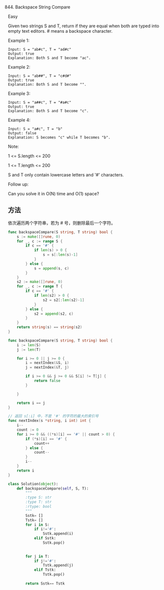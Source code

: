 844. Backspace String Compare


Easy


Given two strings S and T, return if they are equal when both are typed into empty text editors. # means a backspace character.

Example 1:
```
Input: S = "ab#c", T = "ad#c"
Output: true
Explanation: Both S and T become "ac".
```

Example 2:
```
Input: S = "ab##", T = "c#d#"
Output: true
Explanation: Both S and T become "".
```

Example 3:
```
Input: S = "a##c", T = "#a#c"
Output: true
Explanation: Both S and T become "c".
```

Example 4:
```
Input: S = "a#c", T = "b"
Output: false
Explanation: S becomes "c" while T becomes "b".
```


Note:

1 <= S.length <= 200

1 <= T.length <= 200

S and T only contain lowercase letters and '#' characters.

Follow up:

Can you solve it in O(N) time and O(1) space?


## 方法

依次遍历两个字符串，若为 # 号，则删除最后一个字符。




```go
func backspaceCompare(S string, T string) bool {
	s := make([]rune, 0)
	for _, c := range S {
		if c == '#' {
			if len(s) > 0 {
				s = s[:len(s)-1]
			}
		} else {
			s = append(s, c)
		}
	}
	s2 := make([]rune, 0)
	for _, c := range T {
		if c == '#' {
			if len(s2) > 0 {
				s2 = s2[:len(s2)-1]
			}
		} else {
			s2 = append(s2, c)
		}
	}
	return string(s) == string(s2)
}
```

```go
func backspaceCompare(S string, T string) bool {
    i := len(S)
	j := len(T)

	for i >= 0 || j >= 0 {
		i = nextIndex(&S, i)
		j = nextIndex(&T, j)

		if i >= 0 && j >= 0 && S[i] != T[j] {
			return false
		}

	}

	return i == j
}

// 返回 s[:i] 中，不是 '#' 的字符的最大的索引号
func nextIndex(s *string, i int) int {
	i--
	count := 0
	for i >= 0 && ((*s)[i] == '#' || count > 0) {
        if (*s)[i] == '#' {
			count++
		} else {
			count--
		}
		i--
	}
	return i
}
```


```python
class Solution(object):
    def backspaceCompare(self, S, T):
        """
        :type S: str
        :type T: str
        :rtype: bool
        """
        Sstk= []
        Tstk= []
        for i in S:
            if i!='#':
                Sstk.append(i)
            elif Sstk:
                Sstk.pop()
                
                
        for j in T:
            if j!='#':
                Tstk.append(j)
            elif Tstk:
                Tstk.pop()
                
        return Sstk== Tstk

```